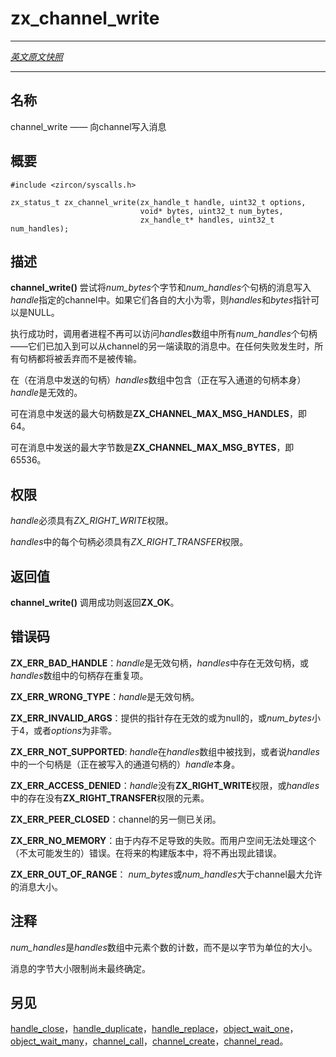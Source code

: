 # zx_channel_write
---

[*英文原文快照*](https://github.com/fuchsia-mirror/zircon/blob/9b1d42b6f62ed4a4fe443eb03e020c74abcc8875/docs/syscalls/channel_write.md)

---
<!-- ## NAME -->
## 名称

<!-- channel_write - write a message to a channel -->
channel_write —— 向channel写入消息

<!-- ## SYNOPSIS -->
## 概要

```
#include <zircon/syscalls.h>

zx_status_t zx_channel_write(zx_handle_t handle, uint32_t options,
                             void* bytes, uint32_t num_bytes,
                             zx_handle_t* handles, uint32_t num_handles);
```

<!-- ## DESCRIPTION -->
## 描述

<!-- **channel_write**() attempts to write a message of *num_bytes*
bytes and *num_handles* handles to the channel specified by
*handle*.  The pointers *handles* and *bytes* may be NULL if their
respective sizes are zero. -->
**channel_write()** 尝试将*num_bytes*个字节和*num_handles*个句柄的消息写入*handle*指定的channel中。如果它们各自的大小为零，则*handles*和*bytes*指针可以是NULL。

<!-- On success, all *num_handles* of the handles in the *handles* array
are no longer accessible to the caller's process -- they are attached
to the message and will become available to the reader of that message
from the opposite end of the channel.  On any failure, all handles
are discarded rather than transferred. -->
执行成功时，调用者进程不再可以访问*handles*数组中所有*num_handles*个句柄——它们已加入到可以从channel的另一端读取的消息中。在任何失败发生时，所有句柄都将被丢弃而不是被传输。

<!-- 
It is invalid to include *handle* (the handle of the channel being written
to) in the *handles* array (the handles being sent in the message). -->

在（在消息中发送的句柄）*handles*数组中包含（正在写入通道的句柄本身）*handle*是无效的。

<!-- 
The maximum number of handles which may be sent in a message is
**ZX_CHANNEL_MAX_MSG_HANDLES**, which is 64. -->

可在消息中发送的最大句柄数是**ZX_CHANNEL_MAX_MSG_HANDLES**，即64。

<!-- The maximum number of bytes which may be sent in a message is
**ZX_CHANNEL_MAX_MSG_BYTES**, which is 65536. -->

可在消息中发送的最大字节数是**ZX_CHANNEL_MAX_MSG_BYTES**，即65536。

<!-- ## RIGHTS -->
## 权限

<!-- *handle* must have **ZX_RIGHT_WRITE**.

Each of the handles in *handles* must have **ZX_RIGHT_TRANSFER**. -->
*handle*必须具有*ZX_RIGHT_WRITE*权限。

*handles*中的每个句柄必须具有*ZX_RIGHT_TRANSFER*权限。

<!-- ## RETURN VALUE -->
## 返回值

<!-- **channel_write**() returns **ZX_OK** on success. -->
**channel_write()** 调用成功则返回**ZX_OK**。

<!-- ## ERRORS -->
## 错误码

<!-- **ZX_ERR_BAD_HANDLE**  *handle* is not a valid handle, any element in
*handles* is not a valid handle, or there are duplicates among the handles
in the *handles* array. -->
**ZX_ERR_BAD_HANDLE**：*handle*是无效句柄，*handles*中存在无效句柄，或*handles*数组中的句柄存在重复项。


<!-- **ZX_ERR_WRONG_TYPE**  *handle* is not a channel handle. -->
**ZX_ERR_WRONG_TYPE**：*handle*是无效句柄。

<!-- **ZX_ERR_INVALID_ARGS**  *bytes* is an invalid pointer, *handles*
is an invalid pointer, or *options* is nonzero. -->
**ZX_ERR_INVALID_ARGS**：提供的指针存在无效的或为null的，或*num_bytes*小于4，或者*options*为非零。

<!-- **ZX_ERR_NOT_SUPPORTED**  *handle* was found in the *handles* array, or
one of the handles in *handles* was *handle* (the handle to the
channel being written to). -->
**ZX_ERR_NOT_SUPPORTED**: *handle*在*handles*数组中被找到，或者说*handles*中的一个句柄是（正在被写入的通道句柄的）*handle*本身。

<!-- **ZX_ERR_ACCESS_DENIED**  *handle* does not have **ZX_RIGHT_WRITE** or
any element in *handles* does not have **ZX_RIGHT_TRANSFER**. -->
**ZX_ERR_ACCESS_DENIED**：*handle*没有**ZX_RIGHT_WRITE**权限，或*handles*中的存在没有**ZX_RIGHT_TRANSFER**权限的元素。

<!-- **ZX_ERR_PEER_CLOSED**  The other side of the channel is closed. -->
**ZX_ERR_PEER_CLOSED**：channel的另一侧已关闭。

<!-- **ZX_ERR_NO_MEMORY**  Failure due to lack of memory.
There is no good way for userspace to handle this (unlikely) error.
In a future build this error will no longer occur. -->
**ZX_ERR_NO_MEMORY**：由于内存不足导致的失败。而用户空间无法处理这个（不太可能发生的）错误。在将来的构建版本中，将不再出现此错误。

<!-- **ZX_ERR_OUT_OF_RANGE**  *num_bytes* or *num_handles* are larger than the
largest allowable size for channel messages. -->
**ZX_ERR_OUT_OF_RANGE**： *num_bytes*或*num_handles*大于channel最大允许的消息大小。

<!-- ## NOTES -->
## 注释

<!-- 
*num_handles* is a count of the number of elements in the *handles*
array, not its size in bytes. -->
*num_handles*是*handles*数组中元素个数的计数，而不是以字节为单位的大小。

<!-- The byte size limitation on messages is not yet finalized. -->
消息的字节大小限制尚未最终确定。

<!-- ## SEE ALSO -->
## 另见

<!-- 
[handle_close](handle_close.md),
[handle_duplicate](handle_duplicate.md),
[handle_replace](handle_replace.md),
[object_wait_one](object_wait_one.md),
[object_wait_many](object_wait_many.md),
[channel_call](channel_call.md),
[channel_create](channel_create.md),
[channel_read](channel_read.md). -->


[handle_close](handle_close.md)，[handle_duplicate](handle_duplicate.md)，[handle_replace](handle_replace.md)，[object_wait_one](object_wait_one.md)，[object_wait_many](object_wait_many.md)，[channel_call](channel_call.md)，[channel_create](channel_create.md)，[channel_read](channel_read.md)。
